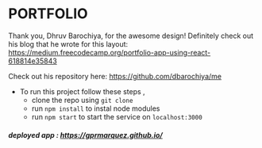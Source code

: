 # PORTFOLIO 

Thank you, Dhruv Barochiya, for the awesome design! Definitely check out his blog that he wrote for this layout: https://medium.freecodecamp.org/portfolio-app-using-react-618814e35843

Check out his repository here:
https://github.com/dbarochiya/me

- To run this project follow these steps , 
  - clone the repo using `git clone`
  - run `npm install` to instal node modules
  - run `npm start` to start the service on `localhost:3000`
    
##### deployed app : https://gprmarquez.github.io/